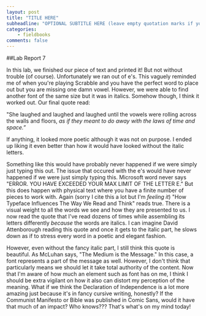 ```yaml
---
layout: post
title: "TITLE HERE"
subheadline: "OPTIONAL SUBTITLE HERE (leave empty quotation marks if you don't subtitle)"
categories:
    - fieldbooks
comments: false
---
```


##Lab Report 7

In this lab, we finished our piece of text and printed it! But not without trouble (of course). Unfortunately we ran out of e's. This vaguely reminded me of when you're playing Scrabble and you have the perfect word to place out but you are missing one damn vowel. However, we were able to find another font of the same size but it was in italics. Somehow though, I think it worked out. Our final quote read:

"She laughed and laughed and laughed until the vowels were rolling across the walls and floors, *as if they meant to do away with the laws of time and space.”*

If anything, it looked more poetic although it was not on purpose. I ended up liking it even better than how it would have looked without the italic letters.

Something like this would have probably never happened if we were simply just typing this out. The issue that occured with the e's would have never happened if we were just simply typing this. Microsoft word never says "ERROR. YOU HAVE EXCEEDED YOUR MAX LIMIT OF THE LETTER E." But this does happen with physical text where you have a finite number of pieces to work with. Again (sorry I cite this a lot but I'm *feeling it*) "How Typeface Influences The Way We Read and Think" reads true. There is a visual weight to all the words we see and how they are presented to us. I now read the quote that I've read dozens of times while assembling its letters differently *because* the words are italics. I can imagine David Attenborough reading this quote and once it gets to the italic part, he slows down as if to stress every word in a poetic and elegant fashion. 

However, even without the fancy italic part, I still think this quote is beautiful. As McLuhan says, "The Medium is the Message." In this case, a font represents a part of the message as well. However, I don't think that particularly means we should let it take total authority of the content. Now that I'm aware of how much an element such as font has on me, I think I should be extra vigilant on how it also can distort my perception of the meaning. What if we think the Declaration of Independence is a lot more amazing just because it's in fancy cursive writing, honestly? If the Communist Manifesto or Bible was published in Comic Sans, would it have that much of an impact? Who knows??? That's what's on my mind today! 